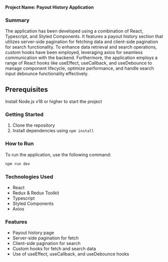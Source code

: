**Project Name: Payout History Application**

### Summary
The application has been developed using a combination of React, Typescript, and Styled Components. It features a payout history section that utilizes server-side pagination for fetching data and client-side pagination for search functionality. To enhance data retrieval and search operations, custom hooks have been employed, leveraging axios for seamless communication with the backend. Furthermore, the application employs a range of React hooks like useEffect, useCallback, and useDebounce to manage component lifecycle, optimize performance, and handle search input debounce functionality effectively.

## Prerequisites
  Install Node.js v18 or higher to start the project

### Getting Started
1. Clone the repository
2. Install dependencies using `npm install`

### How to Run
To run the application, use the following command:
```bash
npm run dev
```

### Technologies Used
- React
- Redux & Redux Toolkit
- Typescript
- Styled Components
- Axios

### Features
- Payout history page
- Server-side pagination for fetch
- Client-side pagination for search
- Custom hooks for fetch and search data
- Use of useEffect, useCallback, and useDebounce hooks
